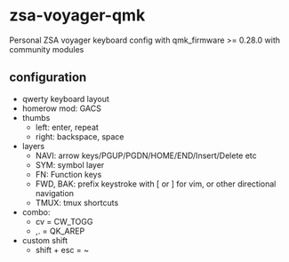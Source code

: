 # zsa-voyager-qmk

Personal ZSA voyager keyboard config with qmk_firmware >= 0.28.0 with community modules

## configuration
* qwerty keyboard layout
* homerow mod: GACS
* thumbs
    * left: enter, repeat
    * right: backspace, space
* layers
    * NAVI: arrow keys/PGUP/PGDN/HOME/END/Insert/Delete etc
    * SYM: symbol layer
    * FN: Function keys
    * FWD, BAK: prefix keystroke with [ or ] for vim, or other directional navigation
    * TMUX: tmux shortcuts
* combo:
    * cv = CW_TOGG
    * ,. = QK_AREP
* custom shift
    * shift + esc = ~
